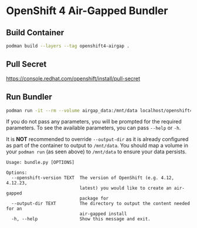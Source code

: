 # OpenShift 4 Air-Gapped Bundler

## Build Container

```bash
podman build --layers --tag openshift4-airgap .
```

## Pull Secret

https://console.redhat.com/openshift/install/pull-secret

## Run Bundler

```bash
podman run -it --rm --volume airgap_data:/mnt/data localhost/openshift4-airgap
```

If you do not pass any parameters, you will be prompted for the required
parameters. To see the available parameters, you can pass `--help` or `-h`.

It is **NOT** recommended to override `--output-dir` as it is already
configured as part of the container to output to `/mnt/data`. You should map a
volume in your `podman run` (as seen above) to `/mnt/data` to ensure your data
persists.

```
Usage: bundle.py [OPTIONS]

Options:
  --openshift-version TEXT  The version of OpenShift (e.g. 4.12, 4.12.23,
                            latest) you would like to create an air-gapped
                            package for
  --output-dir TEXT         The directory to output the content needed for an
                            air-gapped install
  -h, --help                Show this message and exit.
```
